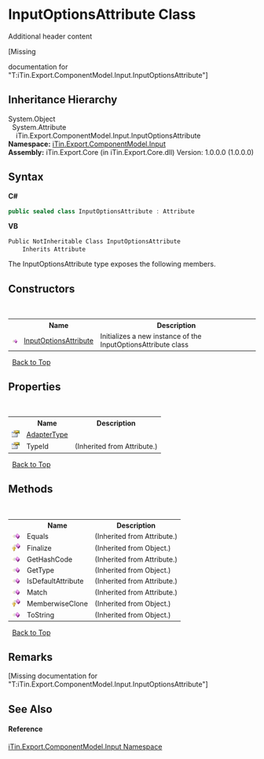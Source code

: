# InputOptionsAttribute Class
Additional header content 

\[Missing <summary> documentation for "T:iTin.Export.ComponentModel.Input.InputOptionsAttribute"\]


## Inheritance Hierarchy
System.Object<br />&nbsp;&nbsp;System.Attribute<br />&nbsp;&nbsp;&nbsp;&nbsp;iTin.Export.ComponentModel.Input.InputOptionsAttribute<br />
**Namespace:**&nbsp;<a href="ecb5b195-9cf6-cd2f-1a84-5e83a0fe636f">iTin.Export.ComponentModel.Input</a><br />**Assembly:**&nbsp;iTin.Export.Core (in iTin.Export.Core.dll) Version: 1.0.0.0 (1.0.0.0)

## Syntax

**C#**<br />
``` C#
public sealed class InputOptionsAttribute : Attribute
```

**VB**<br />
``` VB
Public NotInheritable Class InputOptionsAttribute
	Inherits Attribute
```

The InputOptionsAttribute type exposes the following members.


## Constructors
&nbsp;<table><tr><th></th><th>Name</th><th>Description</th></tr><tr><td>![Public method](media/pubmethod.gif "Public method")</td><td><a href="768c129a-f131-f5d9-cd16-48abbe9d4fbb">InputOptionsAttribute</a></td><td>
Initializes a new instance of the InputOptionsAttribute class</td></tr></table>&nbsp;
<a href="#inputoptionsattribute-class">Back to Top</a>

## Properties
&nbsp;<table><tr><th></th><th>Name</th><th>Description</th></tr><tr><td>![Public property](media/pubproperty.gif "Public property")</td><td><a href="9551e089-64c7-6fec-a930-7059eba346f9">AdapterType</a></td><td /></tr><tr><td>![Public property](media/pubproperty.gif "Public property")</td><td>TypeId</td><td> (Inherited from Attribute.)</td></tr></table>&nbsp;
<a href="#inputoptionsattribute-class">Back to Top</a>

## Methods
&nbsp;<table><tr><th></th><th>Name</th><th>Description</th></tr><tr><td>![Public method](media/pubmethod.gif "Public method")</td><td>Equals</td><td> (Inherited from Attribute.)</td></tr><tr><td>![Protected method](media/protmethod.gif "Protected method")</td><td>Finalize</td><td> (Inherited from Object.)</td></tr><tr><td>![Public method](media/pubmethod.gif "Public method")</td><td>GetHashCode</td><td> (Inherited from Attribute.)</td></tr><tr><td>![Public method](media/pubmethod.gif "Public method")</td><td>GetType</td><td> (Inherited from Object.)</td></tr><tr><td>![Public method](media/pubmethod.gif "Public method")</td><td>IsDefaultAttribute</td><td> (Inherited from Attribute.)</td></tr><tr><td>![Public method](media/pubmethod.gif "Public method")</td><td>Match</td><td> (Inherited from Attribute.)</td></tr><tr><td>![Protected method](media/protmethod.gif "Protected method")</td><td>MemberwiseClone</td><td> (Inherited from Object.)</td></tr><tr><td>![Public method](media/pubmethod.gif "Public method")</td><td>ToString</td><td> (Inherited from Object.)</td></tr></table>&nbsp;
<a href="#inputoptionsattribute-class">Back to Top</a>

## Remarks
\[Missing <remarks> documentation for "T:iTin.Export.ComponentModel.Input.InputOptionsAttribute"\]

## See Also


#### Reference
<a href="ecb5b195-9cf6-cd2f-1a84-5e83a0fe636f">iTin.Export.ComponentModel.Input Namespace</a><br />